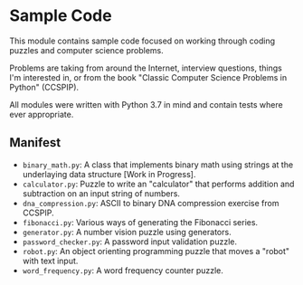 Sample Code
===========

This module contains sample code focused on working through coding puzzles and computer science problems.

Problems are taking from around the Internet, interview questions, things I'm interested in, or from the book "Classic Computer Science Problems in Python" (CCSPIP).

All modules were written with Python 3.7 in mind and contain tests where ever appropriate.

## Manifest

 - `binary_math.py`: A class that implements binary math using strings at the underlaying data structure [Work in Progress].
 - `calculator.py`: Puzzle to write an "calculator" that performs addition and subtraction on an input string of numbers.
 - `dna_compression.py`: ASCII to binary DNA compression exercise from CCSPIP.
 - `fibonacci.py`: Various ways of generating the Fibonacci series.
 - `generator.py`: A number vision puzzle using generators.
 - `password_checker.py`: A password input validation puzzle.
 - `robot.py`: An object orienting programming puzzle that moves a "robot" with text input.
 - `word_frequency.py`: A word frequency counter puzzle.
